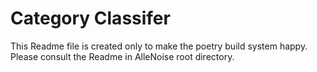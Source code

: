 # Category Classifer

This Readme file is created only to make the poetry build system happy. Please consult the Readme in AlleNoise root
directory.